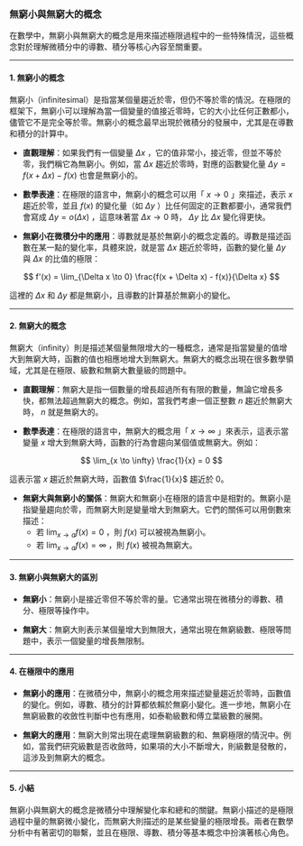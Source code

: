 ### **無窮小與無窮大的概念**

在數學中，無窮小與無窮大的概念是用來描述極限過程中的一些特殊情況，這些概念對於理解微積分中的導數、積分等核心內容至關重要。

---

#### **1. 無窮小的概念**

無窮小（infinitesimal）是指當某個量趨近於零，但仍不等於零的情況。在極限的框架下，無窮小可以理解為當一個變量的值接近零時，它的大小比任何正數都小，儘管它不是完全等於零。無窮小的概念最早出現於微積分的發展中，尤其是在導數和積分的計算中。

- **直觀理解**：如果我們有一個變量  $\Delta x$ ，它的值非常小，接近零，但並不等於零，我們稱它為無窮小。例如，當  $\Delta x$  趨近於零時，對應的函數變化量  $\Delta y = f(x + \Delta x) - f(x)$  也會是無窮小的。

- **數學表達**：在極限的語言中，無窮小的概念可以用「 $x \to 0$ 」來描述，表示  $x$  趨近於零，並且  $f(x)$  的變化量（如  $\Delta y$ ）比任何固定的正數都要小，通常我們會寫成  $\Delta y = o(\Delta x)$ ，這意味著當  $\Delta x \to 0$  時， $\Delta y$  比  $\Delta x$  變化得更快。

- **無窮小在微積分中的應用**：導數就是基於無窮小的概念定義的。導數是描述函數在某一點的變化率，具體來說，就是當  $\Delta x$  趨近於零時，函數的變化量  $\Delta y$  與  $\Delta x$  的比值的極限：

```math
  f'(x) = \lim_{\Delta x \to 0} \frac{f(x + \Delta x) - f(x)}{\Delta x}

```
  這裡的  $\Delta x$  和  $\Delta y$  都是無窮小，且導數的計算基於無窮小的變化。

---

#### **2. 無窮大的概念**

無窮大（infinity）則是描述某個量無限增大的一種概念，通常是指當變量的值增大到無窮大時，函數的值也相應地增大到無窮大。無窮大的概念出現在很多數學領域，尤其是在極限、級數和無窮大數量級的問題中。

- **直觀理解**：無窮大是指一個數量的增長超過所有有限的數量，無論它增長多快，都無法超過無窮大的概念。例如，當我們考慮一個正整數  $n$  趨近於無窮大時， $n$  就是無窮大的。

- **數學表達**：在極限的語言中，無窮大的概念用「 $x \to \infty$ 」來表示，這表示當變量  $x$  增大到無窮大時，函數的行為會趨向某個值或無窮大。例如：

```math
  \lim_{x \to \infty} \frac{1}{x} = 0

```
  這表示當  $x$  趨近於無窮大時，函數值  $\frac{1}{x}$  趨近於 0。

- **無窮大與無窮小的關係**：無窮大和無窮小在極限的語言中是相對的。無窮小是指變量趨向於零，而無窮大則是變量增大到無窮大。它們的關係可以用倒數來描述：
  - 若  $\lim_{x \to a} f(x) = 0$ ，則  $f(x)$  可以被視為無窮小。
  - 若  $\lim_{x \to a} f(x) = \infty$ ，則  $f(x)$  被視為無窮大。

---

#### **3. 無窮小與無窮大的區別**

- **無窮小**：無窮小是接近零但不等於零的量。它通常出現在微積分的導數、積分、極限等操作中。
  
- **無窮大**：無窮大則表示某個量增大到無限大，通常出現在無窮級數、極限等問題中，表示一個變量的增長無限制。

---

#### **4. 在極限中的應用**

- **無窮小的應用**：在微積分中，無窮小的概念用來描述變量趨近於零時，函數值的變化。例如，導數、積分的計算都依賴於無窮小變化。進一步地，無窮小在無窮級數的收斂性判斷中也有應用，如泰勒級數和傅立葉級數的展開。

- **無窮大的應用**：無窮大則常出現在處理無窮級數的和、無窮極限的情況中。例如，當我們研究級數是否收斂時，如果項的大小不斷增大，則級數是發散的，這涉及到無窮大的概念。

---

#### **5. 小結**

無窮小與無窮大的概念是微積分中理解變化率和總和的關鍵。無窮小描述的是極限過程中量的無窮微小變化，而無窮大則描述的是某些變量的極限增長。兩者在數學分析中有著密切的聯繫，並且在極限、導數、積分等基本概念中扮演著核心角色。
